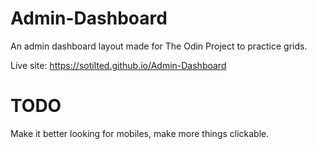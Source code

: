 # Admin-Dashboard
An admin dashboard layout made for The Odin Project to practice grids.

Live site: https://sotilted.github.io/Admin-Dashboard

# TODO
Make it better looking for mobiles, make more things clickable.
